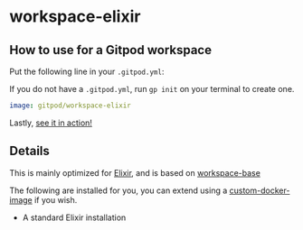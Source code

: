 # workspace-elixir

## How to use for a Gitpod workspace

Put the following line in your `.gitpod.yml`:

If you do not have a `.gitpod.yml`, run `gp init` on your terminal to create one.

```yaml
image: gitpod/workspace-elixir
```

Lastly, [see it in action!](https://www.gitpod.io/docs/introduction/learn-gitpod/gitpod-yaml#see-it-in-action)

## Details

This is mainly optimized for [Elixir](https://elixir-lang.org/), and is based on [workspace-base](../../base/)

The following are installed for you, you can extend using a [custom-docker-image](https://www.gitpod.io/docs/configure/workspaces/workspace-image#configure-a-custom-dockerfile) if you wish.

- A standard Elixir installation
